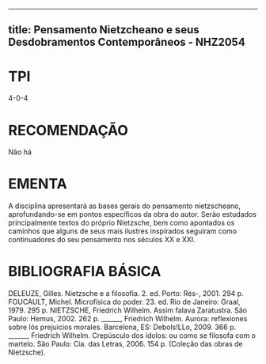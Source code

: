 
---
title: Pensamento Nietzcheano e seus Desdobramentos Contemporâneos - NHZ2054 
---

# TPI

4-0-4

# RECOMENDAÇÃO

Não há

# EMENTA

A disciplina apresentará as bases gerais do pensamento nietzscheano, aprofundando-se em pontos específicos da obra do autor. Serão estudados principalmente textos do próprio Nietzsche, bem como apontados os caminhos que alguns de seus mais ilustres inspirados seguiram como continuadores do seu pensamento nos séculos XX e XXI.

# BIBLIOGRAFIA BÁSICA

DELEUZE, Gilles. Nietzsche e a filosofia. 2. ed. Porto: Rés-, 2001. 294 p.
FOUCAULT, Michel. Microfísica do poder. 23. ed. Rio de Janeiro: Graal, 1979. 295 p.
NIETZSCHE, Friedrich Wilhelm. Assim falava Zaratustra. São Paulo: Hemus, 2002. 262 p.
______, Friedrich Wilhelm. Aurora: reflexiones sobre lós prejuicios morales. Barcelona, ES: Debols!LLo, 2009. 366 p.
______, Friedrich Wilhelm. Crepúsculo dos ídolos: ou como se filosofa com o martelo. São Paulo: Cia. das Letras, 2006. 154 p. (Coleção das obras de Nietzsche).
        